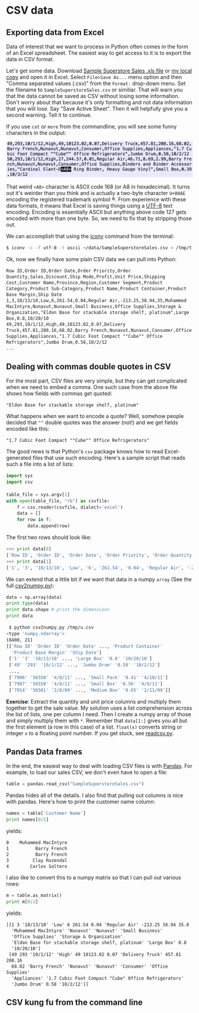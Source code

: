 # CSV data

## Exporting data from Excel

Data of interest that we want to process in Python often comes in the form of an Excel spreadsheet. The easiest way to get access to it is to export the data in CSV format.

Let's get some data. Download [Sample Superstore Sales .xls file](https://community.tableau.com/docs/DOC-1236) or [my local copy](../data/SampleSuperstoreSales.xls) and open it in Excel. Select `File>Save As...` menu option and then "Comma separated values (.csv)" from the `Format:` drop-down menu. Set the filename to `SampleSuperstoreSales.csv` or similiar. That will warn you that the data cannot be saved as CSV without losing some information. Don't worry about that because it's only formatting and not data information that you will lose. Say "Save Active Sheet". Then it will helpfully give you a second warning. Tell it to continue.

If you use `cat` or `more` from the commandline, you will see some funny characters in the output:

<img src=figures/csv-funny-char.png width=600>

That weird `<A8>` character is ASCII code 168 (or A8 in hexadecimal). It turns out it's weirder than you think and is actually a two-byte character `U+00AE` encoding the registered trademark symbol &#x00AE;.  From experience with these data formats, it means that Excel is saving things using a [UTF-8](https://en.wikipedia.org/wiki/UTF-8) text encoding. Encoding is essentially ASCII but anything above code 127 gets encoded with more than one byte. So, we need to fix that by stripping those out. 

We can accomplish that using the [iconv](https://www.gnu.org/software/libiconv/) command from the terminal:

```bash
$ iconv -c -f utf-8 -t ascii ~/data/SampleSuperstoreSales.csv > /tmp/t.csv
```

Ok, now we finally have some plain CSV data we can pull into Python:

```
Row ID,Order ID,Order Date,Order Priority,Order Quantity,Sales,Discount,Ship Mode,Profit,Unit Price,Shipping Cost,Customer Name,Province,Region,Customer Segment,Product Category,Product Sub-Category,Product Name,Product Container,Product Base Margin,Ship Date
1,3,10/13/10,Low,6,261.54,0.04,Regular Air,-213.25,38.94,35,Muhammed MacIntyre,Nunavut,Nunavut,Small Business,Office Supplies,Storage & Organization,"Eldon Base for stackable storage shelf, platinum",Large Box,0.8,10/20/10
49,293,10/1/12,High,49,10123.02,0.07,Delivery Truck,457.81,208.16,68.02,Barry French,Nunavut,Nunavut,Consumer,Office Supplies,Appliances,"1.7 Cubic Foot Compact ""Cube"" Office Refrigerators",Jumbo Drum,0.58,10/2/12
...
```

##  Dealing with commas double quotes in CSV

For the most part, CSV files are very simple, but they can get complicated when we need to embed a comma. One such case from the above file shows how fields with commas get quoted:

```
"Eldon Base for stackable storage shelf, platinum"
```

What happens when we want to encode a quote? Well, somehow people decided that `""` double quotes was the answer (not!) and we get fields encoded like this:

```
"1.7 Cubic Foot Compact ""Cube"" Office Refrigerators"
```

The good news is that Python's `csv` package knows how to read Excel-generated files that use such encoding. Here's a sample script that reads such a file into a list of lists:

```python
import sys
import csv

table_file = sys.argv[1]
with open(table_file, "rb") as csvfile:
    f = csv.reader(csvfile, dialect='excel')
    data = []
    for row in f:
        data.append(row)
```

The first two rows should look like:

```python
>>> print data[0]
['Row ID', 'Order ID', 'Order Date', 'Order Priority', 'Order Quantity', 'Sales', 'Discount', 'Ship Mode', 'Profit', 'Unit Price', 'Shipping Cost', 'Customer Name', 'Province', 'Region', 'Customer Segment', 'Product Category', 'Product Sub-Category', 'Product Name', 'Product Container', 'Product Base Margin', 'Ship Date']
>>> print data[1]
['1', '3', '10/13/10', 'Low', '6', '261.54', '0.04', 'Regular Air', '-213.25', '38.94', '35', 'Muhammed MacIntyre', 'Nunavut', 'Nunavut', 'Small Business', 'Office Supplies', 'Storage & Organization', 'Eldon Base for stackable storage shelf, platinum', 'Large Box', '0.8', '10/20/10']
```

We can extend that a little bit if we want that data in a numpy `array` (See the full [csv2numpy.py](https://github.com/parrt/msan692/blob/master/notes/code/csv2numpy.py)):
 
```python
data = np.array(data)
print type(data)
print data.shape # print the dimensions
print data
```

```bash
 $ python csv2numpy.py /tmp/u.csv
<type 'numpy.ndarray'>
(8400, 21)
[['Row ID' 'Order ID' 'Order Date' ..., 'Product Container'
  'Product Base Margin' 'Ship Date']
 ['1' '3' '10/13/10' ..., 'Large Box' '0.8' '10/20/10']
 ['49' '293' '10/1/12' ..., 'Jumbo Drum' '0.58' '10/2/12']
 ..., 
 ['7906' '56550' '4/8/11' ..., 'Small Pack' '0.41' '4/10/11']
 ['7907' '56550' '4/8/11' ..., 'Small Box' '0.56' '4/9/11']
 ['7914' '56581' '2/8/09' ..., 'Medium Box' '0.65' '2/11/09']]
```

**Exercise**: Extract the quantity and unit price columns and multiply them together to get the sale value. My solution uses a list comprehension across the list of lists, one per column I need. Then I create a numpy array of those and simply multiply them with `*`. Remember that `data[1:]` gives you all but the first element (a row in this case) of a list. `float(x)` converts string or integer `x` to a floating point number. If you get stuck, see [readcsv.py](https://github.com/parrt/msan692/blob/master/notes/code/readcsv.py).

## Pandas Data frames

In the end, the easiest way to deal with loading CSV files is with [Pandas](http://pandas.pydata.org/). For example, to load our sales CSV, we don't even have to open a file:

```python
table = pandas.read_csv("SampleSuperstoreSales.csv")
```

Pandas hides all of the details. I also find that pulling out columns is nice with pandas. Here's how to print the customer name column:

```python
names = table['Customer Name']
print names[0:5]
```

yields:

```
0    Muhammed MacIntyre
1          Barry French
2          Barry French
3         Clay Rozendal
4        Carlos Soltero
```

I also like to convert this to a numpy matrix so that I can pull out various rows:

```python
m = table.as_matrix()
print m[0:2]
```

yields:

```
[[1 3 '10/13/10' 'Low' 6 261.54 0.04 'Regular Air' -213.25 38.94 35.0
  'Muhammed MacIntyre' 'Nunavut' 'Nunavut' 'Small Business'
  'Office Supplies' 'Storage & Organization'
  'Eldon Base for stackable storage shelf, platinum' 'Large Box' 0.8
  '10/20/10']
 [49 293 '10/1/12' 'High' 49 10123.02 0.07 'Delivery Truck' 457.81 208.16
  68.02 'Barry French' 'Nunavut' 'Nunavut' 'Consumer' 'Office Supplies'
  'Appliances' '1.7 Cubic Foot Compact "Cube" Office Refrigerators'
  'Jumbo Drum' 0.58 '10/2/12']]
```

## CSV kung fu from the command line

